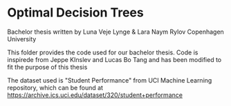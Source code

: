 # Optimal Decision Trees
Bachelor thesis written by 
Luna Veje Lynge & Lara Naym Rylov
Copenhagen University

This folder provides the code used for our bachelor thesis.
Code is inspirede from Jeppe KInslev and Lucas Bo Tang and has been modified to fit the purpose of this thesis

The dataset used is "Student Performance" from UCI Machine Learning repository, which can be found at https://archive.ics.uci.edu/dataset/320/student+performance
